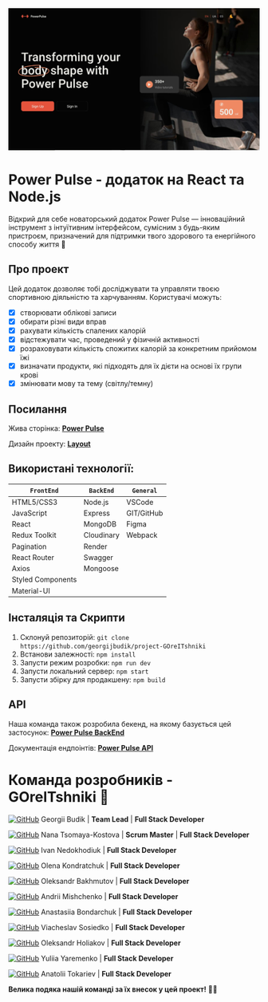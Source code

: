 <img width="980" alt="readme" src="public/readme-cover.jpg">

# Power Pulse - додаток на React та Node.js

Відкрий для себе новаторський додаток Power Pulse — інноваційний інструмент з
інтуїтивним інтерфейсом, сумісним з будь-яким пристроєм, призначений для
підтримки твого здорового та енергійного способу життя :runner:

## Про проект

Цей додаток дозволяє тобі досліджувати та управляти твоєю спортивною діяльністю
та харчуванням. Користувачі можуть:

- [x] створювати облікові записи
- [x] обирати різні види вправ
- [x] рахувати кількість спалених калорій
- [x] відстежувати час, проведений у фізичній активності
- [x] розраховувати кількість спожитих калорій за конкретним прийомом їжі
- [x] визначати продукти, які підходять для їх дієти на основі їх групи крові
- [x] змінювати мову та тему (світлу/темну)

## Посилання

Жива сторінка:
[**Power Pulse**](https://georgijbudik.github.io/project-GOreITshniki)

Дизайн проекту:
[**Layout**](https://www.figma.com/file/FHAaMcWwZCDbzWPlowFhEf/Power-Pulse?type=design&mode=design&t=pEbMMrU24sjh3Lm3-0)

## Використані технології:

| `FrontEnd`        | `BackEnd`  | `General`  |
| ----------------- | ---------- | ---------- |
| HTML5/CSS3        | Node.js    | VSCode     |
| JavaScript        | Express    | GIT/GitHub |
| React             | MongoDB    | Figma      |
| Redux Toolkit     | Cloudinary | Webpack    |
| Pagination        | Render     |            |
| React Router      | Swagger    |            |
| Axios             | Mongoose   |            |
| Styled Components |            |            |
| Material-UI       |            |            |

## Інсталяція та Скрипти

1. Склонуй репозиторій:
   `git clone https://github.com/georgijbudik/project-GOreITshniki`
2. Встанови залежності: `npm install`
3. Запусти режим розробки: `npm run dev`
4. Запусти локальний сервер: `npm start`
5. Запусти збірку для продакшену: `npm build`

## API

Наша команда також розробила бекенд, на якому базується цей застосунок:
[**Power Pulse BackEnd**](https://github.com/georgijbudik/backend-GOreITshniki)

Документація ендпоінтів:
[**Power Pulse API**](https://backend-project-dl3a.onrender.com/api-docs/)

# Команда розробників - GOreITshniki :eyes:

[![GitHub](https://img.shields.io/badge/GitHub-100000?style=flat&logo=github&logoColor=white)](https://github.com/georgijbudik)
Georgii Budik | **Team Lead** | **Full Stack Developer**

[![GitHub](https://img.shields.io/badge/GitHub-100000?style=flat&logo=github&logoColor=white)](https://github.com/NanaTsK)
Nana Tsomaya-Kostova | **Scrum Master** | **Full Stack Developer**

[![GitHub](https://img.shields.io/badge/GitHub-100000?style=flat&logo=github&logoColor=white)](https://github.com/Ivan011001)
Ivan Nedokhodiuk | **Full Stack Developer**

[![GitHub](https://img.shields.io/badge/GitHub-100000?style=flat&logo=github&logoColor=white)](https://github.com/olenakond)
Olena Kondratchuk | **Full Stack Developer**

[![GitHub](https://img.shields.io/badge/GitHub-100000?style=flat&logo=github&logoColor=white)](https://github.com/bajmutov)
Oleksandr Bakhmutov | **Full Stack Developer**

[![GitHub](https://img.shields.io/badge/GitHub-100000?style=flat&logo=github&logoColor=white)](https://github.com/AndriiMishch)
Andrii Mishchenko | **Full Stack Developer**

[![GitHub](https://img.shields.io/badge/GitHub-100000?style=flat&logo=github&logoColor=white)](https://github.com/AnastasiaBndr)
Anastasiia Bondarchuk | **Full Stack Developer**

[![GitHub](https://img.shields.io/badge/GitHub-100000?style=flat&logo=github&logoColor=white)](https://github.com/Slav-0N)
Viacheslav Sosiedko | **Full Stack Developer**

[![GitHub](https://img.shields.io/badge/GitHub-100000?style=flat&logo=github&logoColor=white)](https://github.com/Golik07)
Oleksandr Holiakov | **Full Stack Developer**

[![GitHub](https://img.shields.io/badge/GitHub-100000?style=flat&logo=github&logoColor=white)](https://github.com/yuliatos12)
Yuliia Yaremenko | **Full Stack Developer**

[![GitHub](https://img.shields.io/badge/GitHub-100000?style=flat&logo=github&logoColor=white)](https://github.com/Anatolii2709)
Anatolii Tokariev | **Full Stack Developer**

**Велика подяка нашій команді за їх внесок у цей проект!**
:blue_heart::yellow_heart:

